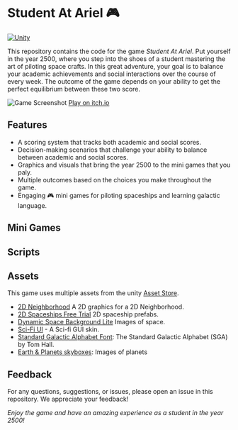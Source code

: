 # Student At Ariel 🎮

[![Unity](https://github.com/Game-Dev-Baram-Chahine/student-at-ariel-game/blob/main/pics/made_with_unity.png)](https://unity.com/)

This repository contains the code for the game _Student At Ariel_. Put yourself in the year 2500, where you step into the shoes of a student mastering the art of piloting space crafts.
In this great adventure, your goal is to balance your academic achievements and social interactions over the course of every week. The outcome of the game depends on your ability to get the perfect equilibrium between these two score.

![Game Screenshot](https://github.com/Game-Dev-Baram-Chahine/student-at-ariel-game/blob/main/pics/home.png)
[Play on itch.io](https://gamedevbc.itch.io/studentariel-spaceuniversity)

## Features
* A scoring system that tracks both academic and social scores.
* Decision-making scenarios that challenge your ability to balance between academic and social scores.
* Graphics and visuals that bring the year 2500 to the mini games that you paly.
* Multiple outcomes based on the choices you make throughout the game.
* Engaging 🎮 mini games for piloting spaceships and learning galactic language.

## Mini Games


## Scripts

## Assets
This game uses multiple assets from the unity [Asset Store](assetstore.unity.com).
- [2D Neighborhood] A 2D graphics for a 2D Neighborhood.
- [2D Spaceships Free Trial] 2D spaceship prefabs.
- [Dynamic Space Background Lite] Images of space.
- [Sci-Fi UI] - A Sci-fi GUI skin.
- [Standard Galactic Alphabet Font]: The Standard Galactic Alphabet (SGA) by Tom Hall.
- [Earth & Planets skyboxes]: Images of planets

## Feedback
For any questions, suggestions, or issues, please open an issue in this repository. We appreciate your feedback!

_Enjoy the game and have an amazing experience as a student in the year 2500!_


   [2D Neighborhood]: <https://assetstore.unity.com/packages/2d/environments/2d-neighborhood-237664>
   [2D Spaceships Free Trial]: <https://assetstore.unity.com/packages/2d/environments/2d-spaceships-free-trial-146307t>
   [Dynamic Space Background Lite]: <https://assetstore.unity.com/packages/2d/textures-materials/dynamic-space-background-lite-104606>
   [Sci-Fi UI]: <https://assetstore.unity.com/packages/2d/gui/sci-fi-gui-skin-15606>
   [Standard Galactic Alphabet Font]: <https://assetstore.unity.com/packages/2d/standard-galactic-alphabet-font-177926>
   [Earth & Planets skyboxes]: <https://assetstore.unity.com/packages/2d/textures-materials/sky/earth-planets-skyboxes-53752>
